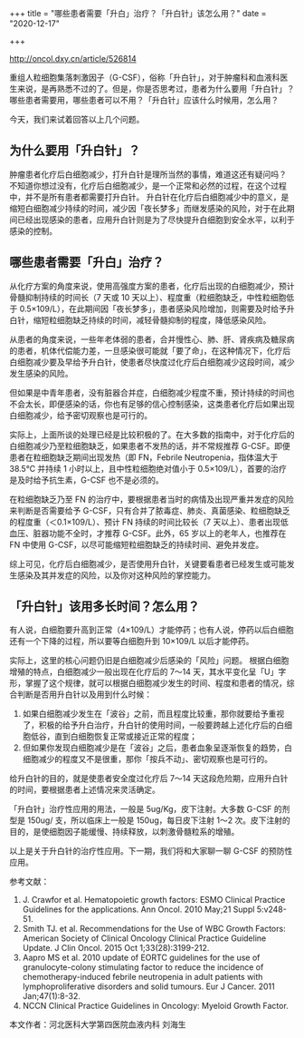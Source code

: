 +++
title = "哪些患者需要「升白」治疗？「升白针」该怎么用？"
date = "2020-12-17"

+++

http://oncol.dxy.cn/article/526814

重组人粒细胞集落刺激因子（G-CSF），俗称「升白针」，对于肿瘤科和血液科医生来说，是再熟悉不过的了。但是，你是否思考过，患者为什么要用「升白针」？哪些患者需要用，哪些患者可以不用？「升白针」应该什么时候用，怎么用？ 

今天，我们来试着回答以上几个问题。 

## 为什么要用「升白针」？ 

肿瘤患者化疗后白细胞减少，打升白针是理所当然的事情，难道这还有疑问吗？ 不知道你想过没有，化疗后白细胞减少，是一个正常和必然的过程，在这个过程中，并不是所有患者都需要打升白针。 升白针在化疗后白细胞减少中的意义，是缩短白细胞减少持续的时间，减少因「夜长梦多」而继发感染的风险，对于在此期间已经出现感染的患者，应用升白针则是为了尽快提升白细胞到安全水平，以利于感染的控制。 

## 哪些患者需要「升白」治疗？ 

从化疗方案的角度来说，使用高强度方案的患者，化疗后出现的白细胞减少，预计骨髓抑制持续的时间长（7 天或 10 天以上）、程度重（粒细胞缺乏，中性粒细胞低于 0.5×109/L），在此期间因「夜长梦多」，患者感染风险增加，则需要及时给予升白针，缩短粒细胞缺乏持续的时间，减轻骨髓抑制的程度，降低感染风险。 

从患者的角度来说，一些年老体弱的患者，合并慢性心、肺、肝、肾疾病及糖尿病的患者，机体代偿能力差，一旦感染很可能就「要了命」，在这种情况下，化疗后白细胞减少要及早给予升白针，使患者尽快度过化疗后白细胞减少这段时间，减少发生感染的风险。

但如果是中青年患者，没有脏器合并症，白细胞减少程度不重，预计持续的时间也不会太长，即便感染的话，你也有足够的信心控制感染，这类患者化疗后如果出现白细胞减少，给予密切观察也是可行的。 

实际上，上面所谈的处理已经是比较积极的了。在大多数的指南中，对于化疗后的白细胞减少乃至粒细胞缺乏，如果患者不发热的话，并不常规推荐 G-CSF。即便患者在粒细胞缺乏期间出现发热（即 FN，Febrile Neutropenia，指体温大于 38.5℃ 并持续 1 小时以上，且中性粒细胞绝对值小于 0.5×109/L），首要的治疗是及时给予抗生素，G-CSF 也不是必须的。 

在粒细胞缺乏乃至 FN 的治疗中，要根据患者当时的病情及出现严重并发症的风险来判断是否需要给予 G-CSF，只有合并了脓毒症、肺炎、真菌感染、粒细胞缺乏的程度重（＜0.1×109/L）、预计 FN 持续的时间比较长（7 天以上）、患者出现低血压、脏器功能不全时，才推荐 G-CSF。此外，65 岁以上的老年人，也推荐在 FN 中使用 G-CSF，以尽可能缩短粒细胞缺乏的持续时间、避免并发症。 

综上可见，化疗后白细胞减少，是否使用升白针，关键要看患者已经发生或可能发生感染及其并发症的风险，以及你对这种风险的掌控能力。 

## 「升白针」该用多长时间？怎么用？ 

有人说，白细胞要升高到正常（4×109/L）才能停药；也有人说，停药以后白细胞还有一个下降的过程，所以要等白细胞升到 10×109/L 以后才能停药。

实际上，这里的核心问题仍旧是白细胞减少后感染的「风险」问题。 根据白细胞增殖的特点，白细胞减少一般出现在化疗后的 7～14 天，其水平变化呈「U」字形，掌握了这个规律，就可以根据白细胞减少发生的时间、程度和患者的情况，综合判断是否用升白针以及用到什么时候： 

1. 如果白细胞减少发生在「波谷」之前，而且程度比较重，那你就要给予重视了，积极的给予升白治疗，升白针的使用时间，一般要跨越上述化疗后的白细胞低谷，直到白细胞恢复正常或接近正常的程度； 
2. 但如果你发现白细胞减少是在「波谷」之后，患者血象呈逐渐恢复的趋势，白细胞减少的程度又不是很重，那你「按兵不动」、密切观察也是可行的。 

给升白针的目的，就是使患者安全度过化疗后 7～14 天这段危险期，应用升白针的时间，要根据患者上述情况来灵活确定。 

「升白针」治疗性应用的用法，一般是 5ug/Kg，皮下注射。大多数 G-CSF 的剂型是 150ug/ 支，所以临床上一般是 150ug，每日皮下注射 1～2 次。皮下注射的目的，是使细胞因子能缓慢、持续释放，以刺激骨髓粒系的增殖。 

以上是关于升白针的治疗性应用。下一期，我们将和大家聊一聊 G-CSF 的预防性应用。 

参考文献： 

1. J. Crawfor et al. Hematopoietic growth factors: ESMO Clinical Practice Guidelines for the applications. Ann Oncol. 2010 May;21 Suppl 5:v248-51. 
2. Smith TJ. et al. Recommendations for the Use of WBC Growth Factors: American Society of Clinical Oncology Clinical Practice Guideline Update. J Clin Oncol. 2015 Oct 1;33(28):3199-212. 
3. Aapro MS et al. 2010 update of EORTC guidelines for the use of granulocyte-colony stimulating factor to reduce the incidence of chemotherapy-induced febrile neutropenia in adult patients with lymphoproliferative disorders and solid tumours. Eur J Cancer. 2011 Jan;47(1):8-32. 
4. NCCN Clinical Practice Guidelines in Oncology: Myeloid Growth Factor. 

本文作者：河北医科大学第四医院血液内科 刘海生